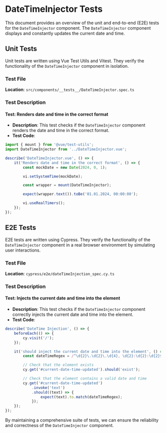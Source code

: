 # DateTimeInjector Tests

This document provides an overview of the unit and end-to-end (E2E) tests for the `DateTimeInjector` component. The `DateTimeInjector` component displays and constantly updates the current date and time.

## Unit Tests

Unit tests are written using Vue Test Utils and Vitest. They verify the functionality of the `DateTimeInjector` component in isolation.

### Test File

**Location**: `src/components/__tests__/DateTimeInjector.spec.ts`

### Test Description

#### Test: Renders date and time in the correct format

- **Description**: This test checks if the `DateTimeInjector` component renders the date and time in the correct format.
- **Test Code**:

```typescript
import { mount } from '@vue/test-utils';
import DateTimeInjector from '../DateTimeInjector.vue';

describe('DateTimeInjector.vue', () => {
    it('Renders date and time in the correct format', () => {
        const mockDate = new Date(2024, 0, 1);

        vi.setSystemTime(mockDate);

        const wrapper = mount(DateTimeInjector);

        expect(wrapper.text()).toBe('01.01.2024, 00:00:00');

        vi.useRealTimers();
    });
});
```

## E2E Tests

E2E tests are written using Cypress. They verify the functionality of the `DateTimeInjector` component in a real browser environment by simulating user interactions.

### Test File

**Location**: `cypress/e2e/dateTimeInjection_spec.cy.ts`

### Test Description

#### Test: Injects the current date and time into the element

- **Description**: This test checks if the `DateTimeInjector` component correctly injects the current date and time into the element.
- **Test Code**:

```typescript
describe('DateTime Injection', () => {
    beforeEach(() => {
        cy.visit('/');
    });

    it('should inject the current date and time into the element', () => {
        const dateTimeRegex = /^\d{2}\.\d{2}\.\d{4}, \d{2}:\d{2}:\d{2}$/;

        // Check that the element exists
        cy.get('#current-date-time-updated').should('exist');

        // Check that the element contains a valid date and time
        cy.get('#current-date-time-updated')
            .invoke('text')
            .should((text) => {
                expect(text).to.match(dateTimeRegex);
            });
    });
});
```

By maintaining a comprehensive suite of tests, we can ensure the reliability and correctness of the `DateTimeInjector` component.
